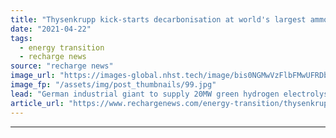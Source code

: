 ```yaml
---
title: "Thysenkrupp kick-starts decarbonisation at world's largest ammonia plant"
date: "2021-04-22"
tags: 
  - energy transition
  - recharge news
source: "recharge news"
image_url: "https://images-global.nhst.tech/image/bis0NGMwVzFlbFMwUFRDbzU5anBYVWNwdVYwcndTVTJJaStJZnZuNTBIQT0=/nhst/binary/1a67464d6220b58fbf605747c12070a2"
image_fp: "/assets/img/post_thumbnails/99.jpg"
lead: "German industrial giant to supply 20MW green hydrogen electrolyser for the production of green ammonia at CF Industries Louisiana manufacturing complex"
article_url: "https://www.rechargenews.com/energy-transition/thysenkrupp-kick-starts-decarbonisation-at-worlds-largest-ammonia-plant/2-1-999587"
---
```


---
